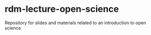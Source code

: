 # rdm-lecture-open-science
Repository for slides and materials related to an introduction to open science
